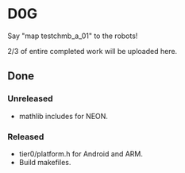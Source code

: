 ﻿# D0G
Say "map testchmb_a_01" to the robots!

2/3 of entire completed work will be uploaded here.
## Done
### Unreleased
* mathlib includes for NEON.
### Released
* tier0/platform.h for Android and ARM.
* Build makefiles.